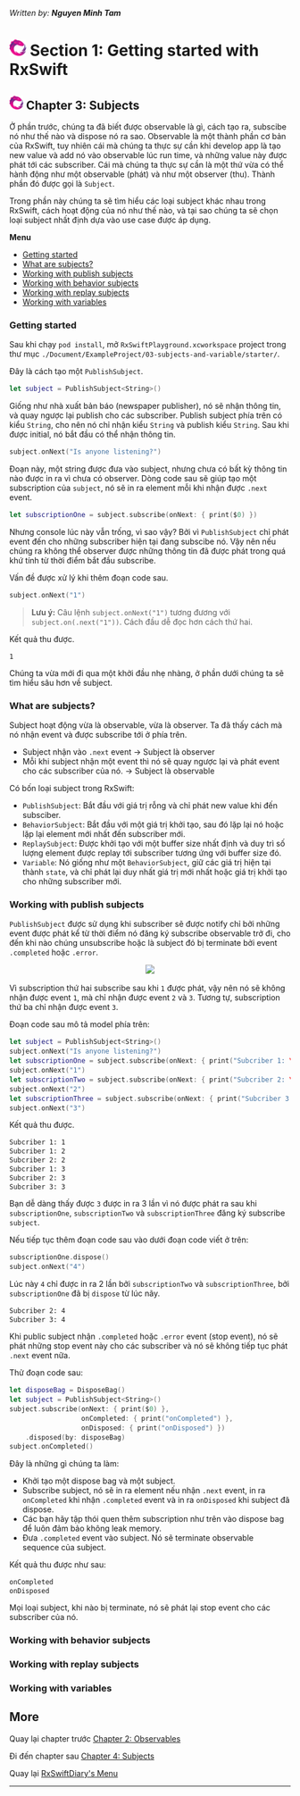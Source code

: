*Written by: __Nguyen Minh Tam__*

# <img src="./Document/Image/img-rx.png" height ="30"> Section 1: Getting started with RxSwift

## <img src="./Document/Image/img-rx.png" height ="25"> Chapter 3: Subjects

Ở phần trước, chúng ta đã biết được observable là gì, cách tạo ra, subscibe nó như thế nào và dispose nó ra sao. Observable là một thành phần cơ bản của RxSwift, tuy nhiên cái mà chúng ta thực sự cần khi develop app là tạo new value và add nó vào observable lúc run time, và những value này được phát tới các subscriber. Cái mà chúng ta thực sự cần là một thứ vừa có thể hành động như một observable (phát) và như một observer (thu). Thành phần đó được gọi là `Subject`.

Trong phần này chúng ta sẽ tìm hiểu các loại subject khác nhau trong RxSwift, cách hoạt động của nó như thế nào, và tại sao chúng ta sẽ chọn loại subject nhất định dựa vào use case được áp dụng.

__Menu__

- [Getting started](#getting-started)
- [What are subjects?](#what-are-subjects)
- [Working with publish subjects](#working-with-publish-subjects)
- [Working with behavior subjects](#working-with-behavior-subjects)
- [Working with replay subjects](#working-with-replay-subjects)
- [Working with variables](#working-with-variables)

### Getting started

Sau khi chạy `pod install`, mở `RxSwiftPlayground.xcworkspace` project trong thư mục `./Document/ExampleProject/03-subjects-and-variable/starter/`.

Đây là cách tạo một `PublishSubject`.

```swift
let subject = PublishSubject<String>()
```

Giống như nhà xuất bản báo (newspaper publisher), nó sẽ nhận thông tin, và quay ngược lại publish cho các subscriber. Publish subject phía trên có kiểu `String`, cho nên nó chỉ nhận kiểu `String` và publish kiểu `String`. Sau khi được initial, nó bắt đầu có thể nhận thông tin.

```swift
subject.onNext("Is anyone listening?")
```

Đoạn này, một string được đưa vào subject, nhưng chưa có bất kỳ thông tin nào được in ra vì chưa có observer. Dòng code sau sẽ giúp tạo một subscription của `subject`, nó sẽ in ra element mỗi khi nhận được `.next` event.

```swift
let subscriptionOne = subject.subscribe(onNext: { print($0) })
```

Nhưng console lúc này vẫn trống, vì sao vậy? Bởi vì `PublishSubject` chỉ phát event đến cho những subscriber hiện tại đang subscibe nó. Vậy nên nếu chúng ra không thể observer được những thông tin đã được phát trong quá khứ tính từ thời điểm bắt đầu subscribe.

Vấn đề được xử lý khi thêm đoạn code sau.

```swift
subject.onNext("1")
```

> __Lưu ý:__ Câu lệnh `subject.onNext("1")` tương đương với `subject.on(.next("1"))`. Cách đầu dễ đọc hơn cách thứ hai.

Kết quả thu được.

```
1
```

Chúng ta vừa mới đi qua một khởi đầu nhẹ nhàng, ở phần dưới chúng ta sẽ tìm hiểu sâu hơn về subject.

### What are subjects?

Subject hoạt động vừa là observable, vừa là observer. Ta đã thấy cách mà nó nhận event và được subscribe tới ở phía trên.

- Subject nhận vào `.next` event -> Subject là observer
- Mỗi khi subject nhận một event thì nó sẽ quay ngược lại và phát event cho các subscriber của nó. -> Subject là observable

Có bốn loại subject trong RxSwift:

- `PublishSubject`: Bắt đầu với giá trị rỗng và chỉ phát new value khi đến subsciber.
- `BehaviorSubject`: Bắt đầu với một giá trị khởi tạo, sau đó lặp lại nó hoặc lặp lại element mới nhất đến subscriber mới.
- `ReplaySubject`: Được khởi tạo với một buffer size nhất định và duy trì số lượng element được replay tới subscriber tương ứng với buffer size đó.
- `Variable`: Nó giống như một `BehaviorSubject`, giữ các giá trị hiện tại thành `state`, và chỉ phát lại duy nhất giá trị mới nhất hoặc giá trị khởi tạo cho những subscriber mới.

### Working with publish subjects

`PublishSubject` được sử dụng khi subscriber sẽ được notify chỉ bởi những event được phát kể từ thời điểm nó đăng ký subscribe observable trở đi, cho đến khi nào chúng unsubscribe hoặc là subject đó bị terminate bởi event `.completed` hoặc `.error`.

<center>
	<img src="./Image/c3-img1.png" height="200">
</center>

Vì subscription thứ hai subscribe sau khi `1` được phát, vậy nên nó sẽ không nhận được event `1`, mà chỉ nhận được event `2` và `3`. Tương tự, subscription thứ ba chỉ nhận được event `3`.

Đoạn code sau mô tả model phía trên:

```swift
let subject = PublishSubject<String>()
subject.onNext("Is anyone listening?")
let subscriptionOne = subject.subscribe(onNext: { print("Subcriber 1: \($0)") })
subject.onNext("1")
let subscriptionTwo = subject.subscribe(onNext: { print("Subcriber 2: \($0)") })
subject.onNext("2")
let subscriptionThree = subject.subscribe(onNext: { print("Subcriber 3: \($0)") })
subject.onNext("3")
```

Kết quả thu được.

```
Subcriber 1: 1
Subcriber 1: 2
Subcriber 2: 2
Subcriber 1: 3
Subcriber 2: 3
Subcriber 3: 3
```

Bạn dễ dàng thấy được `3` được in ra 3 lần vì nó được phát ra sau khi `subscriptionOne`, `subscriptionTwo` và `subscriptionThree` đăng ký subscribe `subject`.

Nếu tiếp tục thêm đoạn code sau vào dưới đoạn code viết ở trên:

```swift
subscriptionOne.dispose()
subject.onNext("4")
```

Lúc này `4` chỉ được in ra 2 lần bởi `subscriptionTwo` và `subscriptionThree`, bởi `subscriptionOne` đã bị `dispose` từ lúc nãy.

```
Subcriber 2: 4
Subcriber 3: 4
```

Khi public subject nhận `.completed` hoặc `.error` event (stop event), nó sẽ phát những stop event này cho các subscriber và nó sẽ không tiếp tục phát `.next` event nữa. 

Thử đoạn code sau:

```swift
let disposeBag = DisposeBag()
let subject = PublishSubject<String>()
subject.subscribe(onNext: { print($0) },
                  onCompleted: { print("onCompleted") },
                  onDisposed: { print("onDisposed") })
    .disposed(by: disposeBag)
subject.onCompleted()
```

Đây là những gì chúng ta làm:

- Khởi tạo một dispose bag và một subject.
- Subscribe subject, nó sẽ in ra element nếu nhận `.next` event, in ra `onCompleted` khi nhận `.completed` event và in ra `onDisposed` khi subject đã dispose.
- Các bạn hãy tập thói quen thêm subscription như trên vào dispose bag để luôn đảm bảo không leak memory.
- Đưa `.completed` event vào subject. Nó sẽ terminate observable sequence của subject.

Kết quả thu được như sau:

```
onCompleted
onDisposed
```

Mọi loại subject, khi nào bị terminate, nó sẽ phát lại stop event cho các subscriber của nó. 

### Working with behavior subjects
### Working with replay subjects
### Working with variables

## More

Quay lại chapter trước [Chapter 2: Observables][Chapter 2]

Đi đến chapter sau [Chapter 4: Subjects][Chapter 4]

Quay lại [RxSwiftDiary's Menu][Diary]

---
[Chapter 2]: ./Section1-Chapter2.md "Observables"
[Chapter 4]: ./Section1-Chapter4.md "Observables and Subjects in Practice"
[Diary]: https://github.com/nmint8m/rxswiftdiary "RxSwift Diary"
